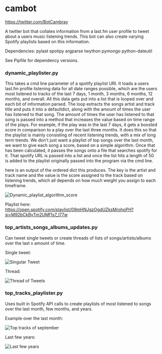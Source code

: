 # cambot

https://twitter.com/BotCambray

A twitter bot that collates information from a last.fm user profile to tweet about a users music listening trends. This bot can also create varying Spotify playlists based on this information.

Dependencies:
pylast
spotipy
argparse
twython
pymongo
python-dateutil

See Pipfile for dependency versions.

### dynamic_playlister.py

This takes a cmd line parameter of a spotify playlist URI. It loads a users last.fm profile listening data for all date ranges possible, which are the users most listened to tracks of the last 7 days, 1 month, 3 months, 6 months, 12 months, and overall. All this data gets put into a list that is looped over and each bit of information parsed. The loop extracts the songs artist and track title and puts it into a defaultdict, along with the amount of times the user has listened to that song. The amount of times the user has listened to that song is passed into a method that increases the value based on time range of the plays. For example, if the play was in the last 7 days, it gets a boosted score in comparison to a play over the last three months. It does this so that the playlist is mainly consisting of recent listening trends, with a mix of long term trends. We don't just want a playlist of top songs over the last month, we want to give each song a score, based on a simple algorithm.
Once that has been calculated, it passes the songs onto a file that searches spotify for it. That spotify URL is passed into a list and once the list hits a length of 50 is added to the playlist originally passed into the program via the cmd line.

here is an output of the ordered dict this produces. The key is the artist and track name and the value is the score assigned to the track based on listening trends, which all depends on how much weight you assign to each timeframe.

![Dynamic_playlist_algorithm_score](https://raw.githubusercontent.com/ryancambray/cambot/master/examples/dynamic_playlist_example.PNG)

Playlist here: https://open.spotify.com/playlist/09mHNJgzOgdUZksMrohoPH?si=M92bCkByTm2UMf1s7_l77w

### top_artists_songs_albums_updates.py	
Can tweet single tweets or create threads of lists of songs/artists/albums over the last x amount of time.

Single tweet:

![Singular Tweet](https://raw.githubusercontent.com/ryancambray/cambot/master/examples/cambotexample.JPG)

Thread:

![Thread of Tweets](https://github.com/ryancambray/cambot/blob/master/examples/thread.JPG?raw=true)

### top_tracks_playlister.py
Uses built in Spotify API calls to create playlists of most listened to songs over the last month, few months, and years.

Example over the last month:

![Top tracks of september](https://github.com/ryancambray/cambot/blob/master/examples/Capture.JPG?raw=true)

Last few years:

![Last few years](https://github.com/ryancambray/cambot/blob/master/examples/years.JPG?raw=true)
